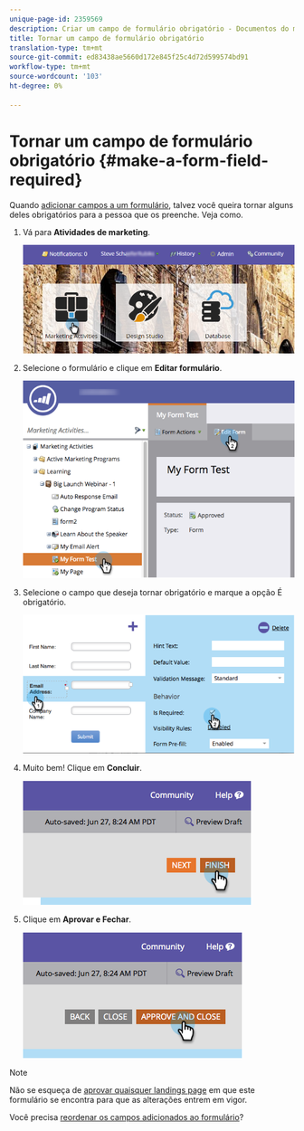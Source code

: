 ```yaml
---
unique-page-id: 2359569
description: Criar um campo de formulário obrigatório - Documentos do marketing - Documentação do produto
title: Tornar um campo de formulário obrigatório
translation-type: tm+mt
source-git-commit: ed83438ae5660d172e845f25c4d72d599574bd91
workflow-type: tm+mt
source-wordcount: '103'
ht-degree: 0%

---
```



# Tornar um campo de formulário obrigatório {#make-a-form-field-required}

Quando [adicionar campos a um formulário](/help/marketo/product-docs/demand-generation/forms/creating-a-form/add-a-field-to-a-form.md), talvez você queira tornar alguns deles obrigatórios para a pessoa que os preenche. Veja como.

1. Vá para **Atividades de marketing**.

   ![](assets/login-marketing-activities-4.png)

1. Selecione o formulário e clique em **Editar formulário**.

   ![](assets/editform-2.png)

1. Selecione o campo que deseja tornar obrigatório e marque a opção É obrigatório.

   ![](assets/image2014-9-15-17-3a30-3a44.png)

1. Muito bem! Clique em **Concluir**.

   ![](assets/image2014-9-15-17-3a30-3a58.png)

1. Clique em **Aprovar e Fechar**.

   ![](assets/image2014-9-15-17-3a31-3a11.png)

>[!NOTE]
>
>Não se esqueça de [aprovar quaisquer landings page](/help/marketo/product-docs/demand-generation/landing-pages/understanding-landing-pages/approve-unapprove-or-delete-a-landing-page.md) em que este formulário se encontra para que as alterações entrem em vigor.

Você precisa [reordenar os campos adicionados ao formulário](/help/marketo/product-docs/demand-generation/forms/form-fields/reorder-fields-in-a-form.md)?
